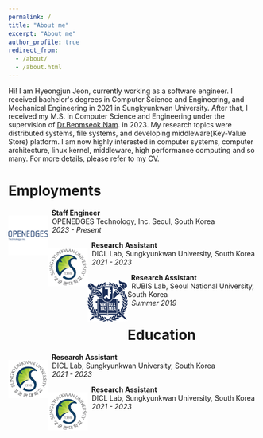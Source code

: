 ```yaml
---
permalink: /
title: "About me"
excerpt: "About me"
author_profile: true
redirect_from: 
  - /about/
  - /about.html
---
```


Hi! I am Hyeongjun Jeon, currently working as a software engineer. I received bachelor's degrees in Computer Science and Engineering, and Mechanical Engineering in 2021 in Sungkyunkwan University. After that, I received my M.S. in Computer Science and Engineering under the supervision of [Dr.Beomseok Nam](http://dicl.skku.edu/~bnam/). in 2023. My research topics were distributed systems, file systems, and developing middleware(Key-Value Store) platform. I am now highly interested in computer systems, computer architecture, linux kernel, middleware, high performance computing and so many. For more details, please refer to my [CV](http://dicl.skku.edu/~hjeon/hjeon-cv.pdf).     

Employments
======
<div>
    <p style="float: left;"><img src="images/openedges.png" width="80"></p>
    <p>
        &nbsp;<b> Staff Engineer</b><br>
        &nbsp; OPENEDGES Technology, Inc. Seoul, South Korea<br>
        &nbsp;<em> 2023 - Present </em>
   </p>
</div>

<div>
    <p style="float: left;"><img src="images/skku.png" width="80"></p>
    <p>
        &nbsp;<b> Research Assistant </b><br>
        &nbsp; DICL Lab, Sungkyunkwan University, South Korea<br>
        &nbsp;<em> 2021 - 2023 </em>
   </p>
</div>

<div>
    <p style="float: left;"><img src="images/snu.png" width="80"></p>
    <p>
        &nbsp;<b> Research Assistant </b><br>
        &nbsp; RUBIS Lab, Seoul National University, South Korea<br>
        &nbsp;<em> Summer 2019</em>
   </p>
</div>

Education
======

<div>
    <p style="float: left;"><img src="images/skku.png" width="80"></p>
    <p>
        &nbsp;<b> Research Assistant </b><br>
        &nbsp; DICL Lab, Sungkyunkwan University, South Korea<br>
        &nbsp;<em> 2021 - 2023 </em>
   </p>
</div>
<div>
    <p style="float: left;"><img src="images/skku.png" width="80"></p>
    <p>
        &nbsp;<b> Research Assistant </b><br>
        &nbsp; DICL Lab, Sungkyunkwan University, South Korea<br>
        &nbsp;<em> 2021 - 2023 </em>
   </p>
</div>
